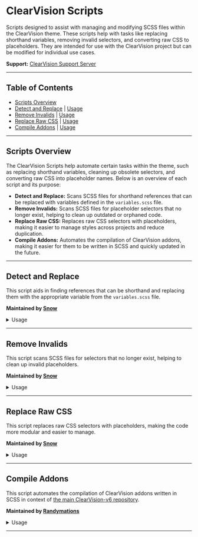 
# ClearVision Scripts

Scripts designed to assist with managing and modifying SCSS files within the ClearVision theme. These scripts help with tasks like replacing shorthand variables, removing invalid selectors, and converting raw CSS to placeholders. They are intended for use with the ClearVision project but can be modified for individual use cases.

**Support:** [ClearVision Support Server](https://discord.gg/7pNUC9C)

---

## Table of Contents
- [Scripts Overview](#scripts-overview)
- [Detect and Replace](#detect-and-replace) | [Usage](#detect-and-replace-usage)
- [Remove Invalids](#remove-invalids) | [Usage](#remove-invalids-usage)
- [Replace Raw CSS](#replace-raw-css) | [Usage](#replace-raw-css-usage)
- [Compile Addons](#compile-addons) | [Usage](#compile-addons-usage)

---

## Scripts Overview

The ClearVision Scripts help automate certain tasks within the theme, such as replacing shorthand variables, cleaning up obsolete selectors, and converting raw CSS into placeholder names. Below is an overview of each script and its purpose:

- **Detect and Replace:** Scans SCSS files for shorthand references that can be replaced with variables defined in the `variables.scss` file.
- **Remove Invalids:** Scans SCSS files for placeholder selectors that no longer exist, helping to clean up outdated or orphaned code.
- **Replace Raw CSS:** Replaces raw CSS selectors with placeholders, making it easier to manage styles across projects and reduce duplication.
- **Compile Addons:** Automates the compilation of ClearVision addons, making it easier for them to be written in SCSS and quickly updated in the future.

---

## Detect and Replace
This script aids in finding references that can be shorthand and replacing them with the appropriate variable from the `variables.scss` file.

**Maintained by [Snow](https://github.com/babyboysnow)**

<details>
  <summary>Usage</summary>
  <a id="detect-and-replace-usage"></a>
  
  ```
  python detect_and_replace.py
  ```

  Modify the `variables.scss` file to ensure all your shorthands are defined. Run the script to automatically replace any shorthand references in your SCSS files.

  **Note:** This script was designed for use with the ClearVision variables and may need modification for other use cases.
</details>

---

## Remove Invalids
This script scans SCSS files for selectors that no longer exist, helping to clean up invalid placeholders.

**Maintained by [Snow](https://github.com/babyboysnow)**

<details>
  <summary>Usage</summary>
  <a id="remove-invalids-usage"></a>
  
  ```
  python remove_invalids.py
  ```

  Make sure to adjust the `selector_file_path` and `scss_directory` in the script to fit your project structure. Running the script will remove any invalid or obsolete selectors from your SCSS files.

  **Note:** This script was designed specifically for ClearVision-v6, so some adjustments will be necessary for other projects.
</details>

---

## Replace Raw CSS
This script replaces raw CSS selectors with placeholders, making the code more modular and easier to manage.

**Maintained by [Snow](https://github.com/babyboysnow)**

<details>
  <summary>Usage</summary>
  <a id="replace-raw-css-usage"></a>
  
  ```
  python replace_raw_css.py
  ```

  Ensure that the `selector_file_path` and `ignore_files` are set correctly for your project. This script will generate placeholders for CSS selectors, using the class name without any suffixes.

  **Example:** The class `.archivedDivider_a6d69a` will be replaced with the placeholder `%archivedDivider`.
</details>

---

## Compile Addons
This script automates the compilation of ClearVision addons written in SCSS in context of [the main ClearVision-v6 repository](https://github.com/ClearVision/ClearVision-v6).

**Maintained by [Randymations](https://github.com/Randymations)**

<details>
  <summary>Usage</summary>
  <a id="compile-addons-usage"></a>
  
  ```
  node compile-addons
  ```

  This script assumes everything in `/src/addons/` is an SCSS file. It will attempt to compile everything in this dir to `/public/`. These paths can be easily adjusted towards the top of the file.
</details>

---

